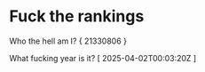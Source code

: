 # Fuck the rankings

Who the hell am I?
{ 21330806 }

What fucking year is it?
[ 2025-04-02T00:03:20Z ]

